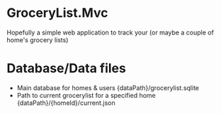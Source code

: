 # GroceryList.Mvc
Hopefully a simple web application to track your (or maybe a couple of home's grocery lists)

# Database/Data files
 * Main database for homes & users
    {dataPath}/grocerylist.sqlite
 * Path to current grocerylist for a specified home
    {dataPath}/{homeId}/current.json
